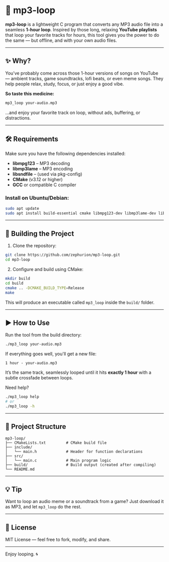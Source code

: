 
# 🎵 mp3-loop

**mp3-loop** is a lightweight C program that converts any MP3 audio file into a seamless **1-hour loop**. Inspired by those long, relaxing **YouTube playlists** that loop your favorite tracks for hours, this tool gives you the power to do the same — but offline, and with your own audio files.

---

## ✨ Why?

You’ve probably come across those 1-hour versions of songs on YouTube — ambient tracks, game soundtracks, lofi beats, or even meme songs. They help people relax, study, focus, or just enjoy a good vibe.

**So taste this medicine:**

```bash
mp3_loop your-audio.mp3
````

…and enjoy your favorite track on loop, without ads, buffering, or distractions.

---

## 🛠 Requirements

Make sure you have the following dependencies installed:

* **libmpg123** – MP3 decoding
* **libmp3lame** – MP3 encoding
* **libsndfile** – (used via pkg-config)
* **CMake** (v3.12 or higher)
* **GCC** or compatible C compiler

### Install on Ubuntu/Debian:

```bash
sudo apt update
sudo apt install build-essential cmake libmpg123-dev libmp3lame-dev libsndfile1-dev
```

---

## 🧱 Building the Project

1. Clone the repository:

```bash
git clone https://github.com/zephurion/mp3-loop.git
cd mp3-loop
```

2. Configure and build using CMake:

```bash
mkdir build
cd build
cmake .. -DCMAKE_BUILD_TYPE=Release
make
```

This will produce an executable called `mp3_loop` inside the `build/` folder.

---

## ▶️ How to Use

Run the tool from the build directory:

```bash
./mp3_loop your-audio.mp3
```

If everything goes well, you'll get a new file:

```
1 hour - your-audio.mp3
```

It’s the same track, seamlessly looped until it hits **exactly 1 hour** with a subtle crossfade between loops.

Need help?

```bash
./mp3_loop help
# or
./mp3_loop -h
```

---

## 📁 Project Structure

```
mp3-loop/
├── CMakeLists.txt         # CMake build file
├── include/
│   └── main.h             # Header for function declarations
├── src/
│   └── main.c             # Main program logic
├── build/                 # Build output (created after compiling)
└── README.md
```

---

## 💡 Tip

Want to loop an audio meme or a soundtrack from a game? Just download it as MP3, and let `mp3_loop` do the rest.

---

## 📃 License

MIT License — feel free to fork, modify, and share.

---

Enjoy looping. 🌀
